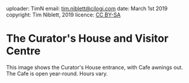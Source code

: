 uploader: TimN
email: tim.niblett@cilogi.com
date: March 1st 2019
copyright: Tim Niblett, 2019
licence: <a href="https://creativecommons.org/licenses/by-sa/4.0/">CC BY-SA</a>

# The Curator's House and Visitor Centre

This image shows the Curator's House entrance, with Cafe awnings out.
The Cafe is open year-round. Hours vary.
